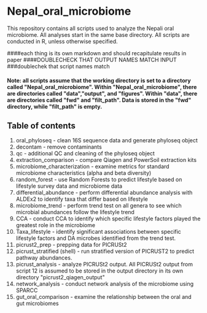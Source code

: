 # Nepal_oral_microbiome
This repository contains all scripts used to analyze the Nepali oral microbiome. All analyses start in the same base directory. All scripts are conducted in R, unless otherwise specified. 

####each thing is its own markdown and should recapitulate results in paper
####DOUBLECHECK THAT OUTPUT NAMES MATCH INPUT
###doublechek that script names match

#### Note: all scripts assume that the working directory is set to a directory called "Nepal_oral_microbiome". Within "Nepal_oral_microbiome", there are directories called "data","output", and "figures". Within "data", there are directories called "fwd" and "filt_path". Data is stored in the "fwd" directory, while "filt_path" is empty.

## Table of contents
1. oral_phyloseq - clean 16S sequence data and generate phyloseq object
2. decontam - remove contaminants
3. qc - additional QC and cleaning of the phyloseq object
4. extraction_comparison - compare Qiagen and PowerSoil extraction kits
5. microbiome_characterization - examine metrics for standard microbiome characteristics (alpha and beta diversity)
6. random_forest - use Random Forests to predict lifestyle based on lifestyle survey data and microbiome data
7. differential_abundance - perform differential abundance analysis with ALDEx2 to identify taxa that differ based on lifestyle
8. microbiome_trend - perform trend test on all genera to see which microbial abundances follow the lifestyle trend
9. CCA - conduct CCA to identify which specific lifestyle factors played the greatest role in the microbiome
10. Taxa_lifestyle - identify significant associations between specific lifestyle factors and DA microbes identified from the trend test.
11. picrust2_prep - prepping data for PICRUSt2
12. picrust_stratified (shell) - run stratified version of PICRUST2 to predict pathway abundances.
13. picrust_analysis - analyze PICRUSt2 output. All PICRUSt2 output from script 12 is assumed to be stored in the output directory in its own directory "picrust2_qiagen_output"
14. network_analysis - conduct network analysis of the microbiome using SPARCC
15. gut_oral_comparison - examine the relationship between the oral and gut microbiomes